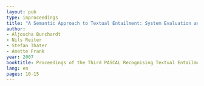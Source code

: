```yaml
---
layout: pub
type: inproceedings
title: "A Semantic Approach to Textual Entailment: System Evaluation and Task Analysis"
author:
- Aljoscha Burchardt
- Nils Reiter
- Stefan Thater
- Anette Frank
year: 2007
booktitle: Proceedings of the Third PASCAL Recognising Textual Entailment Challenge Workshop
lang: en
pages: 10-15
---
```

